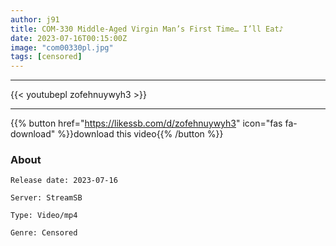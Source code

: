 ```yaml
---
author: j91
title: COM-330 Middle-Aged Virgin Man’s First Time… I’ll Eat♪
date: 2023-07-16T00:15:00Z
image: "com00330pl.jpg"
tags: [censored]
---
```

___

{{< youtubepl zofehnuywyh3 >}}
___

{{% button href="https://likessb.com/d/zofehnuywyh3" icon="fas fa-download" %}}download this video{{% /button %}}
### About

`Release date: 2023-07-16`

`Server: StreamSB`

`Type: Video/mp4`

`Genre:	Censored`